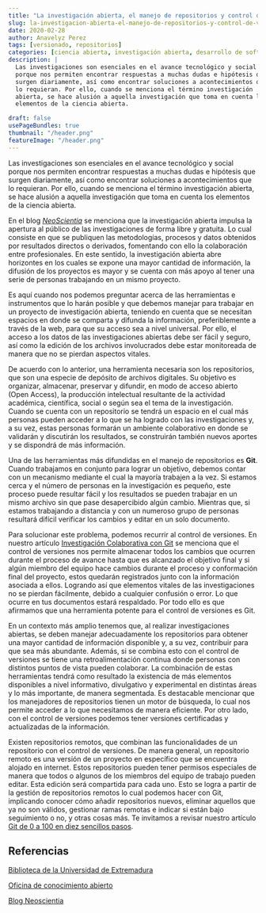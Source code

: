 ```yaml
---
title: "La investigación abierta, el manejo de repositorios y control de versiones"
slug: la-investigacion-abierta-el-manejo-de-repositorios-y-control-de-versiones
date: 2020-02-28
author: Anavelyz Perez
tags: [versionado, repositorios]
categories: [ciencia abierta, investigación abierta, desarrollo de software, control de versiones]
description: |
  Las investigaciones son esenciales en el avance tecnológico y social
  porque nos permiten encontrar respuestas a muchas dudas e hipótesis que
  surgen diariamente, así como encontrar soluciones a acontecimientos que
  lo requieran. Por ello, cuando se menciona el término investigación
  abierta, se hace alusión a aquella investigación que toma en cuenta los
  elementos de la ciencia abierta.

draft: false
usePageBundles: true
thumbnail: "/header.png"
featureImage: "/header.png"
---
```



<!-- # La investigación abierta, el manejo de repositorios y control de versiones -->
<!-- **Por Anavelyz Perez** -->

Las investigaciones son esenciales en el avance tecnológico y social
porque nos permiten encontrar respuestas a muchas dudas e hipótesis que
surgen diariamente, así como encontrar soluciones a acontecimientos que
lo requieran. Por ello, cuando se menciona el término investigación
abierta, se hace alusión a aquella investigación que toma en cuenta los
elementos de la ciencia abierta.

<!-- TEASER_END -->

En el blog [*NeoScientia*](https://neoscientia.com/ciencia-abierta/) se
menciona que la investigación abierta impulsa la apertura al público de
las investigaciones de forma libre y gratuita. Lo cual consiste en que
se publiquen las metodologías, procesos y datos obtenidos por resultados
directos o derivados, fomentando con ello la colaboración entre
profesionales. En este sentido, la investigación abierta abre horizontes
en los cuales se expone una mayor cantidad de información, la difusión
de los proyectos es mayor y se cuenta con más apoyo al tener una serie
de personas trabajando en un mismo proyecto.

Es aquí cuando nos podemos preguntar acerca de las herramientas e
instrumentos que lo harán posible y que debemos manejar para trabajar en
un proyecto de investigación abierta, teniendo en cuenta que se
necesitan espacios en donde se comparta y difunda la información,
preferiblemente a través de la web, para que su acceso sea a nivel
universal. Por ello, el acceso a los datos de las investigaciones
abiertas debe ser fácil y seguro, así como la edición de los archivos
involucrados debe estar monitoreada de manera que no se pierdan aspectos
vitales.

De acuerdo con lo anterior, una herramienta necesaria son los
repositorios, que son una especie de depósito de archivos digitales. Su
objetivo es organizar, almacenar, preservar y difundir, en modo de
acceso abierto (Open Access), la producción intelectual resultante de la
actividad académica, científica, social o según sea el tema de la
investigación. Cuando se cuenta con un repositorio se tendrá un espacio
en el cual más personas pueden acceder a lo que se ha logrado con las
investigaciones y, a su vez, estas personas formarán un ambiente
colaborativo en donde se validarán y discutirán los resultados, se
construirán también nuevos aportes y se dispondrá de más información.

Una de las herramientas más difundidas en el manejo de repositorios es
**Git**. Cuando trabajamos en conjunto para lograr un objetivo, debemos
contar con un mecanismo mediante el cual la mayoría trabajen a la vez.
Si estamos cerca y el número de personas en la investigación es pequeño,
este proceso puede resultar fácil y los resultados se pueden trabajar en
un mismo archivo sin que pase desapercibido algún cambio. Mientras que,
si estamos trabajando a distancia y con un numeroso grupo de personas
resultará difícil verificar los cambios y editar en un solo documento.

Para solucionar este problema, podemos recurrir al control de versiones.
En nuestro artículo [Investigación Colaborativa con Git](https://opensciencelabs.org/blog/investigacion-colaborativa-con-git/)
se menciona que el control de versiones nos permite almacenar todos los
cambios que ocurren durante el proceso de avance hasta que es alcanzado
el objetivo final y si algún miembro del equipo hace cambios durante el
proceso y conformación final del proyecto, estos quedarán registrados
junto con la información asociada a ellos. Logrando así que elementos
vitales de las investigaciones no se pierdan fácilmente, debido a cualquier
confusión o error. Lo que ocurre en tus documentos estará respaldado.
Por todo ello es que afirmamos que una herramienta potente para el
control de versiones es Git.

En un contexto más amplio tenemos que, al realizar investigaciones
abiertas, se deben manejar adecuadamente los repositorios para obtener
una mayor cantidad de información disponible y, a su vez, contribuir
para que sea más abundante. Además, si se combina esto con el control de
versiones se tiene una retroalimentación continua donde personas con
distintos puntos de vista pueden colaborar. La combinación de estas
herramientas tendrá como resultado la existencia de más elementos
disponibles a nivel informativo, divulgativo y experimental en distintas
áreas y lo más importante, de manera segmentada. Es destacable mencionar
que los manejadores de repositorios tienen un motor de búsqueda, lo cual
nos permite acceder a lo que necesitamos de manera eficiente. Por otro
lado, con el control de versiones podemos tener versiones certificadas y
actualizadas de la información.

Existen repositorios remotos, que combinan las funcionalidades de un
repositorio con el control de versiones. De manera general, un
repositorio remoto es una versión de un proyecto en específico que se
encuentra alojado en internet. Estos repositorios pueden tener permisos
especiales de manera que todos o algunos de los miembros del equipo de
trabajo pueden editar. Esta edición será compartida para cada uno. Esto
se logra a partir de la gestión de repositorios remotos lo cual podemos
hacer con Git, implicando conocer cómo añadir repositorios nuevos,
eliminar aquellos que ya no son válidos, gestionar ramas remotas e
indicar si están bajo seguimiento o no, y otras cosas más. Te invitamos
a revisar nuestro artículo [Git de 0 a 100 en diez sencillos
pasos](https://opensciencelabs.org/blog/git-de-en-diez-sencillos-pasos/).

## Referencias

[Biblioteca de la Universidad de Extremadura](https://biblioguias.unex.es/c.php?g=572093&p=3944864)

[Oficina de conocimiento abierto](http://oca.unc.edu.ar/2018/08/21/repositorios-de-datos-de-investigacion-y-de-ciencia-abierta/)

[Blog Neoscientia](https://neoscientia.com/ciencia-abierta/)
